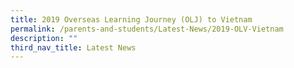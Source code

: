 ```yaml
---
title: 2019 Overseas Learning Journey (OLJ) to Vietnam
permalink: /parents-and-students/Latest-News/2019-OLV-Vietnam
description: ""
third_nav_title: Latest News
---
```


